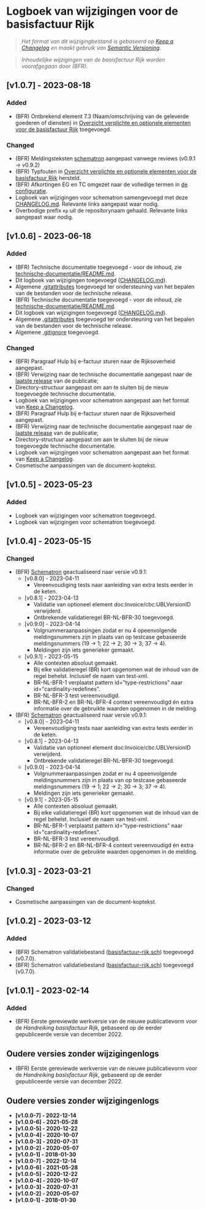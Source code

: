 # Logboek van wijzigingen voor de basisfactuur Rijk

> _Het format van dit wijzigingbestand is gebaseerd op [Keep a Changelog](https://keepachangelog.com/nl/1.1.0/) en maakt gebruik van [Semantic Versioning](https://semver.org/spec/v2.0.0.html)_.

> _Inhoudelijke wijzigingen van de basisfactuur Rijk worden voorafgegaan door (BFR)._


## [v1.0.7] - 2023-08-18

### Added

- (BFR) Ontbrekend element 7.3 (Naam/omschrijving van de geleverde goederen of diensten) in [Overzicht verplichte en optionele elementen voor de basisfactuur Rijk](./overzicht-elementen-basisfactuur-rijk.md) toegevoegd.

### Changed

- (BFR) Meldingsteksten [schematron](./technische-documentatie/basisfactuur-rijk.sch) aangepast vanwege reviews (v0.9.1 → v0.9.2)
- (BFR) Typfouten in [Overzicht verplichte en optionele elementen voor de basisfactuur Rijk](./overzicht-elementen-basisfactuur-rijk.md) hersteld.
- (BFR) Afkortingen EG en TC omgezet naar de volledige termen in [de configuratie](/js/config.js).
- Logboek van wijzigingen voor schematron samengevoegd met deze [CHANGELOG.md](./CHANGELOG.md). Relevante links aangepast waar nodig.
- Overbodige prefix `ep` uit de repositorynaam gehaald. Relevante links aangepast waar nodig.


## [v1.0.6] - 2023-06-18

### Added

- (BFR) Technische documentatie toegevoegd - voor de inhoud, zie [technische-documentatie/README.md](./technische-documentatie/README.md).
- Dit logboek van wijzigingen toegevoegd ([CHANGELOG.md](./CHANGELOG.md)).
- Algemene [.gitattributes](./.gitattributes) toegevoegd ter ondersteuning van het bepalen van de bestanden voor de technische release.
- (BFR) Technische documentatie toegevoegd - voor de inhoud, zie [technische-documentatie/README.md](./technische-documentatie/README.md).
- Dit logboek van wijzigingen toegevoegd ([CHANGELOG.md](./CHANGELOG.md)).
- Algemene [.gitattributes](./.gitattributes) toegevoegd ter ondersteuning van het bepalen van de bestanden voor de technische release.
- Algemene [.gitignore](./.gitignore) toegevoegd.

### Changed

- (BFR) Paragraaf Hulp bij e-factuur sturen naar de Rijksoverheid aangepast.
- (BFR) Verwijzing naar de technische documentatie aangepast naar de [laatste release](https://github.com/Logius-standaarden/ep-basisfactuur-rijk/releases/latest) van de publicatie;
- Directory-structuur aangepast om aan te sluiten bij de nieuw toegevoegde technische documentatie.
- Logboek van wijzigingen voor schematron aangepast aan het format van [Keep a Changelog](https://keepachangelog.com/nl/1.1.0/).
- (BFR) Paragraaf Hulp bij e-factuur sturen naar de Rijksoverheid aangepast.
- (BFR) Verwijzing naar de technische documentatie aangepast naar de [laatste release](https://github.com/Logius-standaarden/ep-basisfactuur-rijk/releases/latest) van de publicatie;
- Directory-structuur aangepast om aan te sluiten bij de nieuw toegevoegde technische documentatie.
- Logboek van wijzigingen voor schematron aangepast aan het format van [Keep a Changelog](https://keepachangelog.com/nl/1.1.0/).
- Cosmetische aanpassingen van de document-koptekst.


## [v1.0.5] - 2023-05-23

### Added
- Logboek van wijzigingen voor schematron toegevoegd.
- Logboek van wijzigingen voor schematron toegevoegd.


## [v1.0.4] - 2023-05-15

### Changed

- (BFR) [Schematron](./technische-documentatie/basisfactuur-rijk.sch) geactualiseerd naar versie v0.9.1:
  - [v0.8.0] - 2023-04-11
    - Vereenvoudiging tests naar aanleiding van extra tests eerder in de keten.
  - [v0.8.1] - 2023-04-13
    - Validatie van optioneel element doc:Invoice/cbc:UBLVersionID verwijderd.
    - Ontbrekende validatieregel BR-NL-BFR-30 toegevoegd.
  - [v0.9.0] - 2023-04-14
    - Volgnummeraanpassingen zodat er nu 4 opeenvolgende meldingsnummers zijn in plaats van op testcase gebaseerde meldingsnummers (19 → 1; 22 → 2; 30 → 3; 37 → 4).
    - Meldingen zijn iets generieker gemaakt.
  - [v0.9.1] - 2023-05-15
    - Alle contexten absoluut gemaakt.
    - Bij elke validatieregel (BR) kort opgenomen wat de inhoud van de regel behelst. Inclusief de naam van test-xml.
    - BR-NL-BFR-1 verplaatst pattern id="type-restrictions" naar id="cardinality-redefines".
    - BR-NL-BFR-3 test vereenvoudigd.
    - BR-NL-BFR-2 en BR-NL-BFR-4 context vereenvoudigd én extra informatie over de gebruikte waarden opgenomen in de melding.
- (BFR) [Schematron](./technische-documentatie/basisfactuur-rijk.sch) geactualiseerd naar versie v0.9.1:
  - [v0.8.0] - 2023-04-11
    - Vereenvoudiging tests naar aanleiding van extra tests eerder in de keten.
  - [v0.8.1] - 2023-04-13
    - Validatie van optioneel element doc:Invoice/cbc:UBLVersionID verwijderd.
    - Ontbrekende validatieregel BR-NL-BFR-30 toegevoegd.
  - [v0.9.0] - 2023-04-14
    - Volgnummeraanpassingen zodat er nu 4 opeenvolgende meldingsnummers zijn in plaats van op testcase gebaseerde meldingsnummers (19 → 1; 22 → 2; 30 → 3; 37 → 4).
    - Meldingen zijn iets generieker gemaakt.
  - [v0.9.1] - 2023-05-15
    - Alle contexten absoluut gemaakt.
    - Bij elke validatieregel (BR) kort opgenomen wat de inhoud van de regel behelst. Inclusief de naam van test-xml.
    - BR-NL-BFR-1 verplaatst pattern id="type-restrictions" naar id="cardinality-redefines".
    - BR-NL-BFR-3 test vereenvoudigd.
    - BR-NL-BFR-2 en BR-NL-BFR-4 context vereenvoudigd én extra informatie over de gebruikte waarden opgenomen in de melding.


## [v1.0.3] - 2023-03-21

### Changed

- Cosmetische aanpassingen van de document-koptekst.


## [v1.0.2] - 2023-03-12

### Added

- (BFR) Schematron validatiebestand ([basisfactuur-rijk.sch](./technische-documentatie/basisfactuur-rijk.sch)) toegevoegd (v0.7.0).
- (BFR) Schematron validatiebestand ([basisfactuur-rijk.sch](./technische-documentatie/basisfactuur-rijk.sch)) toegevoegd (v0.7.0).


## [v1.0.1] - 2023-02-14

### Added

- (BFR) Eerste gereviewde werkversie van de nieuwe publicatievorm voor de <em>Handreiking basisfactuur Rijk</em>, gebaseerd op de eerder gepubliceerde versie van december 2022.

## Oudere versies zonder wijzigingenlogs
- (BFR) Eerste gereviewde werkversie van de nieuwe publicatievorm voor de <em>Handreiking basisfactuur Rijk</em>, gebaseerd op de eerder gepubliceerde versie van december 2022.

## Oudere versies zonder wijzigingenlogs

* **[v1.0.0-7] - 2022-12-14**
* **[v1.0.0-6] - 2021-05-28**
* **[v1.0.0-5] - 2020-12-22**
* **[v1.0.0-4] - 2020-10-07**
* **[v1.0.0-3] - 2020-07-31**
* **[v1.0.0-2] - 2020-05-07**
* **[v1.0.0-1] - 2018-01-30**
* **[v1.0.0-7] - 2022-12-14**
* **[v1.0.0-6] - 2021-05-28**
* **[v1.0.0-5] - 2020-12-22**
* **[v1.0.0-4] - 2020-10-07**
* **[v1.0.0-3] - 2020-07-31**
* **[v1.0.0-2] - 2020-05-07**
* **[v1.0.0-1] - 2018-01-30**